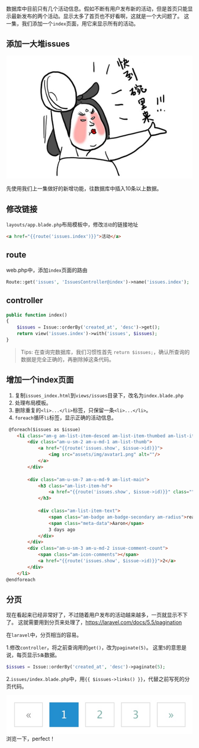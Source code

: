 
数据库中目前只有几个活动信息。假如不断有用户发布新的活动，但是首页只能显示最新发布的两个活动。显示太多了首页也不好看啊，这就是一个大问题了。
这一集，我们添加一个`index`页面，用它来显示所有的活动。

## 添加一大堆issues

![](media/15099692106969.jpg)


先使用我们上一集做好的新增功能，往数据库中插入10条以上数据。

## 修改链接

`layouts/app.blade.php`布局模板中，修改`活动`的链接地址

```html
<a href="{{route('issues.index')}}">活动</a>
```

## route

web.php中，添加`index`页面的路由

```php
Route::get('issues', 'IssuesController@index')->name('issues.index');
```

## controller

```php
public function index()
{
    $issues = Issue::orderBy('created_at', 'desc')->get();
    return view('issues.index')->with('issues', $issues);
}
```

> Tips: 在查询完数据库，我们习惯性首先 `return $issues;`，确认所查询的数据是完全正确的，再删除掉这条代码。

## 增加一个index页面

1. 复制`issues_index.html`到`views/issues`目录下，改名为`index.blade.php`
2. 处理布局模板。
3. 删除重复的`<li>...</li>`标签，只保留一条`<li>...</li>`。
4. `foreach`循环`li`标签，显示正确的活动信息。

```html
 @foreach($issues as $issue)
    <li class="am-g am-list-item-desced am-list-item-thumbed am-list-item-thumb-left">
        <div class="am-u-sm-2 am-u-md-1 am-list-thumb">
            <a href="{{route('issues.show', $issue->id)}}">
                <img src="assets/img/avatar1.png" alt=""/>
            </a>
        </div>

        <div class="am-u-sm-7 am-u-md-9 am-list-main">
            <h3 class="am-list-item-hd">
                <a href="{{route('issues.show', $issue->id)}}" class="">{{$issue->title}}</a>
            </h3>

            <div class="am-list-item-text">
                <span class="am-badge am-badge-secondary am-radius">read</span>
                <span class="meta-data">Aaron</span>
                3 days ago
            </div>
        </div>
        <div class="am-u-sm-3 am-u-md-2 issue-comment-count">
            <span class="am-icon-comments"></span>
            <a href="{{route('issues.show', $issue->id)}}">2</a>
        </div>
    </li>
@endforeach
```

## 分页

现在看起来已经非常好了，不过随着用户发布的活动越来越多，一页就显示不下了。
这就需要用到分页来处理了，https://laravel.com/docs/5.5/pagination

在`laravel`中，分页相当的容易。

1.修改`controller`，将之前查询用的`get()`，改为`paginate(5)`。
这里`5`的意思是说，每页显示`5条`数据。

```php
$issues = Issue::orderBy('created_at', 'desc')->paginate(5);
```

2.`issues/index.blade.php`中，用`{{ $issues->links() }}`，代替之前写死的分页代码。


![](media/15099716345098.jpg)
浏览一下，perfect！

